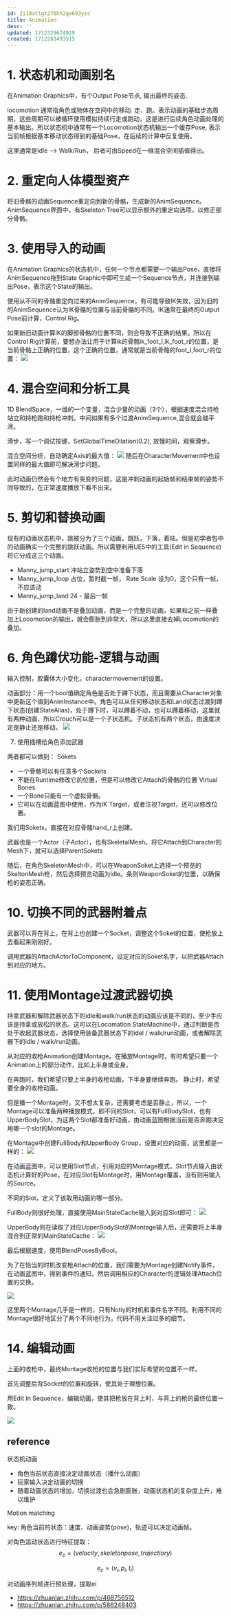 ```yaml
---
id: 2i18atlgt276hh2qe693yzc
title: Animation
desc: ''
updated: 1712329674929
created: 1712281493515
---
```


# 1. 状态机和动画别名

在Animation Graphics中，有个Output Pose节点, 输出最终的姿态.

locomotion 通常指角色或物体在空间中的移动. 走、跑。表示动画的基础步态周期，这些周期可以被循环使用模拟持续行走或跑动，这是进行后续角色动画处理的基本输出。所以状态机中通常有一个Locomotion状态机输出一个缓存Pose, 表示当前帧根据基本移动状态得到的基础Pose，在后续的计算中反复使用。

这里通常是Idle --> Walk/Run， 后者可由Speed在一维混合空间插值得出。



# 2. 重定向人体模型资产
将旧骨骼的动画Sequence重定向到新的骨骼，生成新的AnimSequence。
AnimSequence界面中，有Skeleton Tree可以显示额外的重定向选项，以修正部分骨骼。

# 3. 使用导入的动画

在Animation Graphics的状态机中，任何一个节点都需要一个输出Pose，直接将AnimSequence拖到State Graphic中即可生成一个Sequence节点，并连接到输出Pose，表示这个State的输出。

使用从不同的骨骼重定向过来的AnimSequence，有可能导致IK失效，因为旧的的AnimSequence认为IK骨骼的位置与当前骨骼的不同。IK通常在最终的Output Pose前计算，Control Rig。

如果新旧动画计算IK的脚部骨骼的位置不同，则会导致不正确的结果。所以在Control Rig计算前，要想办法让用于计算ik的骨骼ik_foot_l,ik_foot_r的位置，是当前骨骼上正确的位置，这个正确的位置，通常就是当前骨骼的foot_l,foot_r的位置：
![](/assets/images/controlrig_ik.png)

# 4. 混合空间和分析工具

1D BlendSpace，一维的一个变量，混合少量的动画（3个），根据速度混合持枪站立和持枪跑和持枪冲刺。中间如果有多个过渡AnimSequence,混合就会越平滑。

滑步，写一个调试按键，SetGlobalTimeDilation(0.2), 放慢时间，观察滑步。

混合空间分析，自动确定Axis的最大值：
![](/assets/images/AxisAnalysis.png)
随后在CharacterMovement中也设置同样的最大值即可解决滑步问题。

此时动画仍然会有个地方有突变的问题，这是冲刺动画的起始帧和结束帧的姿势不同导致的，在正常速度播放下看不出来。

# 5. 剪切和替换动画

现有的动画状态机中，跳被分为了三个动画，跳跃，下落，着陆。但是初学者包中的动画确实一个完整的跳跃动画。所以需要利用UE5中的工具(Edit in Sequence)将它分成这三个动画。

* Manny_jump_start 冲站立姿势到空中准备下落
* Manny_jump_loop 占位，暂时截一帧， Rate Scale 设为0，这个只有一帧，不应该动
* Manny_jump_land 24 - 最后一帧

由于新创建的land动画不是叠加动画，而是一个完整的动画，如果和之前一样叠加上Locomotion的输出，就会膨胀到非常大，所以这里直接去掉Locomotion的叠加。

# 6. 角色蹲伏功能-逻辑与动画

输入控制，胶囊体大小变化，charactermovement的设置。

动画部分：用一个bool值确定角色是否处于蹲下状态，而且需要从Character对象中更新这个值到AnimInstance中。角色可以从任何移动状态和Land状态过渡到蹲下状态(创建StateAlias)，处于蹲下时，可以蹲着不动，也可以蹲着移动，这里就有两种动画，所以Crouch可以是一个子状态机。子状态机有两个状态，由速度决定是静止还是移动。
![](/assets/images/Anim_Crouch.png)

7. 使用插槽给角色添加武器

两者都可以做到：
Sokets 
* 一个骨骼可以有任意多个Sockets
* 不能在Runtime修改它的位置，但是可以修改它Attach的骨骼的位置
Virtual Bones 
* 一个Bone只能有一个虚拟骨骼。
* 它可以在动画蓝图中使用，作为IK Target，或者注视Target，还可以修改位置。

我们用Sokets，直接在对应骨骼hand_r上创建。

武器也是一个Actor（子Actor），也有SkeletalMesh。将它Attach到Character的Mesh下，就可以选择ParentSokets

随后，在角色SkeletonMesh中，可以在WeaponSoket上选择一个预览的SkeltonMesh枪，然后选择预览动画为Idle。条则WeaponSoket的位置，以确保枪的姿态正确。

# 10. 切换不同的武器附着点

武器可以背在背上，在背上也创建一个Socket，调整这个Soket的位置，使枪放上去看起来刚刚好。

调用武器的AttachActorToComponent，设定对应的Soket名字，以把武器Attach到对应的地方。

# 11. 使用Montage过渡武器切换

持拿武器和解除武器状态下的idle和walk/run状态的动画应该是不同的，至少手应该是持拿或放松的状态。这可以在Locomation StateMachine中，通过判断是否处于收起武器状态，选择使用装备武器状态下的idel / walk/run动画，或者解除武器下的idle / walk/run动画。

从对应的收枪Animation创建Montage。在播放Montage时，有时希望只要一个Animation上的部分动作，比如上半身或全身。

在奔跑时，我们希望只要上半身的收枪动画，下半身要继续奔跑。
静止时，希望要全身的收枪动画。

但是播一个Montage时，又不想太复杂，还需要考虑是否静止，所以，一个Montage可以准备两种播放模式，即不同的Slot，可以有FullBodySlot，也有UpperBodySlot，为这两个Slot都准备好动画，由动画蓝图根据当前是否奔跑决定用哪一个slot的Montage。

在Montage中创建FullBody和UpperBody Group，设置对应的动画，这里都是一样的：
![](/assets/images/Montage_FullUpper.png)

在动画蓝图中，可以使用Slot节点，引用对应的Montage模式，Slot节点输入由状态机计算好的Pose，在对应Slot有Montage时，用Montage覆盖，没有则用输入的Source。

不同的Slot，定义了该取用动画的哪一部分。

FullBody则很好处理，直接使用MainStateCache输入到对应Slot即可：
![](/assets/images/FullBodyCache.png)

UpperBody则在读取了对应UpperBodySlot的Montage输入后，还需要将上半身混合到正常的MainStateCache：
![](/assets/images/UpperBodyCache.png)

最后根据速度，使用BlendPosesByBool。

为了在恰当的时机改变枪Attach的位置，我们需要为Montage创建Notify事件，在动画蓝图中，得到事件的通知，然后调用相应的Character的逻辑处理Attach位置的交换。

![](/assets/images/Montage_Notify.png)

这里两个Montage几乎是一样的，只有Notiy的时机和事件名字不同。利用不同的Montage很好地区分了两个不同地行为，代码不用关注过多的细节。

# 14. 编辑动画
上面的收枪中，最终Montage收枪的位置与我们实际希望的位置不一样。

首先调整后背Socket的位置和旋转，使其处于理想位置。

用Edit In Sequence，编辑动画，使其把枪放在背上时，与背上的枪的最终位置一致。

![](/assets/images/EditInSequence.png)

## reference 
状态机动画
* 角色当前状态直接决定动画状态（播什么动画）
* 玩家输入决定动画的切换
* 随着动画状态的增加，切换过渡也会急剧膨胀，动画状态机的复杂度上升，难以维护
 
Motion matching

key: 角色当前的状态：速度、动画姿势(pose)，轨迹可以决定动画帧。

对角色运动状态进行特征提取：
$$
e_c=(velocity,skeletonpose,trajectiory)
$$

$$
e_c=(v_i,p_i,t_i)
$$

对动画序列帧进行预处理，提取ei
* https://zhuanlan.zhihu.com/p/468756512
* https://zhuanlan.zhihu.com/p/586248403 
